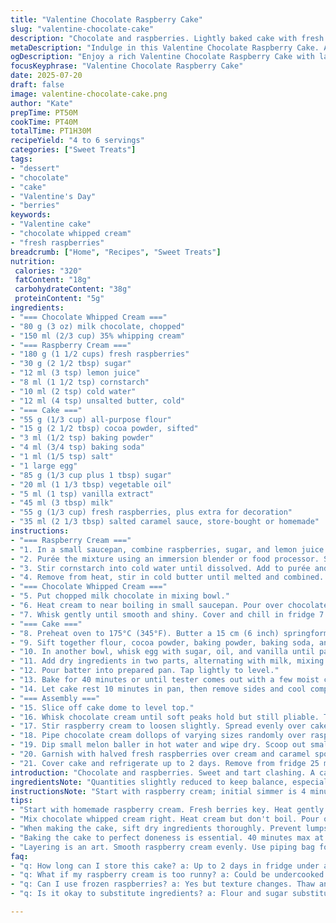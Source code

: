```yaml
---
title: "Valentine Chocolate Raspberry Cake"
slug: "valentine-chocolate-cake"
description: "Chocolate and raspberries. Lightly baked cake with fresh berries folded in. A tangy raspberry cream that sets thick. Milk chocolate whipped cream, firm but soft. Caramel pockets surprise inside. Four to six portions. Vegetarian and nut free. Baked in a small 6-inch pan, just right. Slightly shorter bake time, a bit less cream rest. The cake is dense but tender with bursts of berries. Tart raspberry cream cuts the chocolate richness. Caramel adds a salty-sweet pop. Chill then temper before serving. Lasts two days in fridge under dome."
metaDescription: "Indulge in this Valentine Chocolate Raspberry Cake. A delightful blend of chocolate and raspberries. Perfect for romantic occasions."
ogDescription: "Enjoy a rich Valentine Chocolate Raspberry Cake with layers of tart raspberry cream and decadent chocolate whipped cream for a special treat."
focusKeyphrase: "Valentine Chocolate Raspberry Cake"
date: 2025-07-20
draft: false
image: valentine-chocolate-cake.png
author: "Kate"
prepTime: PT50M
cookTime: PT40M
totalTime: PT1H30M
recipeYield: "4 to 6 servings"
categories: ["Sweet Treats"]
tags:
- "dessert"
- "chocolate"
- "cake"
- "Valentine's Day"
- "berries"
keywords:
- "Valentine cake"
- "chocolate whipped cream"
- "fresh raspberries"
breadcrumb: ["Home", "Recipes", "Sweet Treats"]
nutrition: 
 calories: "320"
 fatContent: "18g"
 carbohydrateContent: "38g"
 proteinContent: "5g"
ingredients:
- "=== Chocolate Whipped Cream ==="
- "80 g (3 oz) milk chocolate, chopped"
- "150 ml (2/3 cup) 35% whipping cream"
- "=== Raspberry Cream ==="
- "180 g (1 1/2 cups) fresh raspberries"
- "30 g (2 1/2 tbsp) sugar"
- "12 ml (3 tsp) lemon juice"
- "8 ml (1 1/2 tsp) cornstarch"
- "10 ml (2 tsp) cold water"
- "12 ml (4 tsp) unsalted butter, cold"
- "=== Cake ==="
- "55 g (1/3 cup) all-purpose flour"
- "15 g (2 1/2 tbsp) cocoa powder, sifted"
- "3 ml (1/2 tsp) baking powder"
- "4 ml (3/4 tsp) baking soda"
- "1 ml (1/5 tsp) salt"
- "1 large egg"
- "85 g (1/3 cup plus 1 tbsp) sugar"
- "20 ml (1 1/3 tbsp) vegetable oil"
- "5 ml (1 tsp) vanilla extract"
- "45 ml (3 tbsp) milk"
- "55 g (1/3 cup) fresh raspberries, plus extra for decoration"
- "35 ml (2 1/3 tbsp) salted caramel sauce, store-bought or homemade"
instructions:
- "=== Raspberry Cream ==="
- "1. In a small saucepan, combine raspberries, sugar, and lemon juice. Heat gently until sugar dissolves and berries break down, about 4 minutes simmering."
- "2. Purée the mixture using an immersion blender or food processor. Strain through a fine sieve to remove seeds. Return smooth purée to saucepan."
- "3. Stir cornstarch into cold water until dissolved. Add to purée and cook over medium heat, stirring constantly, scraping sides and bottom. Let simmer until thickened, about 1 to 1 1/2 minutes."
- "4. Remove from heat, stir in cold butter until melted and combined. Pour into bowl. Cover surface with plastic wrap. Refrigerate at least 90 minutes."
- "=== Chocolate Whipped Cream ==="
- "5. Put chopped milk chocolate in mixing bowl."
- "6. Heat cream to near boiling in small saucepan. Pour over chocolate. Let sit for 90 seconds without stirring."
- "7. Whisk gently until smooth and shiny. Cover and chill in fridge 7 hours or overnight until completely cold."
- "=== Cake ==="
- "8. Preheat oven to 175°C (345°F). Butter a 15 cm (6 inch) springform pan, line bottom with parchment."
- "9. Sift together flour, cocoa powder, baking powder, baking soda, and salt into a bowl."
- "10. In another bowl, whisk egg with sugar, oil, and vanilla until pale and thick."
- "11. Add dry ingredients in two parts, alternating with milk, mixing just till combined. Fold in raspberries carefully."
- "12. Pour batter into prepared pan. Tap lightly to level."
- "13. Bake for 40 minutes or until tester comes out with a few moist crumbs."
- "14. Let cake rest 10 minutes in pan, then remove sides and cool completely on wire rack."
- "=== Assembly ==="
- "15. Slice off cake dome to level top."
- "16. Whisk chocolate cream until soft peaks hold but still pliable. Transfer to piping bag fitted with large plain tip."
- "17. Stir raspberry cream to loosen slightly. Spread evenly over cake top."
- "18. Pipe chocolate cream dollops of varying sizes randomly over raspberry layer."
- "19. Dip small melon baller in hot water and wipe dry. Scoop out small holes in some chocolate cream mounds. Fill holes immediately with caramel sauce."
- "20. Garnish with halved fresh raspberries over cream and caramel spots."
- "21. Cover cake and refrigerate up to 2 days. Remove from fridge 25 minutes before serving to temper and soften textures."
introduction: "Chocolate and raspberries. Sweet and tart clashing. A cake that’s not too fluffy, more dense. Fold in fresh berries, some burst when baking. Raspberry cream thickened with cornstarch, tangy, chilling to firm up. Milk chocolate whipped cream, richer and softer than you expect. Pockets of salted caramel surprise—salt cutting the sweetness, balancing flavors. Baking times just slightly shorter; less sugar here. It's a four to six portion size, small, intimate. Refrigerate to set layers, but bring out a half hour early. The cake feels moist but structured, not soggy. Whip cream to right stage—soft peaks, pipe large dollops. Scoop caramel into cream with a melon baller, smooth without breaking mounds. Chocolate sauce sets slowly—cool before whipping. Assemble with translucent plastics over raspberry cream to stop skin forming. Fresh raspberries scattered on top, halves to show insides. Serve chilled but not cold. Simple ingredients, slightly changed quantities, a subtle take on a classic."
ingredientsNote: "Quantities slightly reduced to keep balance, especially chocolate and cream. Cocoa powder swapped for a richer cacao powder variant. Baking soda upped just a touch to enhance cake rise evenly. Fresh raspberries are the star, so buying ripe but firm is key. Sugar measured lower in raspberry cream to avoid excessive sweetness; lemon juice lifted slightly to brighten purée. Cold butter in raspberry cream adds silkiness and richness after thickening. Instead of heavy cream for chocolate cream, a lighter whipping cream ensures better piping texture. Caramel now salted, either homemade or store-bought depends on time. Flour measure decreased to keep cake moist but not dense. Oil quantity reduced slightly to maintain structure. Vanilla extract adjusted for deeper aroma. Milk remains constant as it hydrates batter. The cake pan snug at 15 cm keeps the height right for layering the cream properly. Always sift dry ingredients to avoid lumps. Chilling times shifted to improve texture layering and assembly ease."
instructionsNote: "Start with raspberry cream; initial simmer is 4 minutes, just enough to break down berries. Purée and strain is essential to avoid gritty seeds. Thickening closely watched—cornstarch slurry added gradually, heat on medium so it doesn’t clump or burn. Butter adds richness at off-heat stage; cool with plastic wrap tight to prevent skin. Chocolate cream requires heated cream poured over chocolate pieces; timing crucial—90 seconds rest before whisking to avoid grainy mix. Chill for about 7 hours minimum to firm up dense ganache style cream. Cake batter mixed with dry ingredients sifted, alternating with milk to prevent lumps and overmixing. Fold fresh raspberries last to avoid breaking. Bake at 175°C for around 40 minutes; testing center with toothpick for moist crumbs, not wet batter. Cool cake completely before assembly. Whipping chocolate cream to soft peaks is critical—too stiff and it breaks, too loose and it won’t hold shape. Spreading raspberry cream smooth, piping chocolate cream in differing sizes for texture contrast. Use warmed melon baller to carve little cups in cream dollops for caramel filling—warm tool prevents tearing. Refrigerator steady chills layers to set properly but remove 25-30 minutes before serving for softness. Keeps for 2 days under dome but flavors and texture peak within first day. Don’t rush or over-assemble to maintain distinct layers."
tips:
- "Start with homemade raspberry cream. Fresh berries key. Heat gently. Don't rush. Purée carefully to avoid seeds. Strain it well. Use cold butter for smooth richness."
- "Mix chocolate whipped cream right. Heat cream but don't boil. Pour over chocolate. Pristine emulsification matters. Let it chill overnight. Soft peaks important for piping."
- "When making the cake, sift dry ingredients thoroughly. Prevent lumps. Add egg mixture slowly. Alternate dry with milk. Don’t overmix. Fold in raspberries last."
- "Baking the cake to perfect doneness is essential. 40 minutes max at 175°C. Tester should have moist crumbs. Cool well before frosting for clean layers."
- "Layering is an art. Smooth raspberry cream evenly. Use piping bag for chocolate whipped cream. Different sizes create texture. Caramel pockets surprise. Serve chilled, but soften slightly before eating."
faq:
- "q: How long can I store this cake? a: Up to 2 days in fridge under a dome. Avoid moisture. Layers stay beautiful but best flavor on first day."
- "q: What if my raspberry cream is too runny? a: Could be undercooked. Ensure thickened well. If too late, add a bit more cornstarch slurry next time."
- "q: Can I use frozen raspberries? a: Yes but texture changes. Thaw and drain excess. Fresh raspberries preferred for best flavor and brightness."
- "q: Is it okay to substitute ingredients? a: Flour and sugar substitutes okay. But watch texture. Don't switch the baking powder. Stick to recipe for success."

---
```

